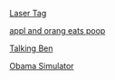 [Laser Tag](https://sussygamedeveloper.github.io/Scratch-Pr0jects/Griffpatch's%203D%20Laser%20Tag%20v0.html)



[appl and orang eats poop](https://sussygamedeveloper.github.io/Scratch-Pr0jects/appl%20and%20orang%20eats%20poop.html)



[Talking Ben](https://sussygamedeveloper.github.io/Scratch-Pr0jects/Talking%20Ben.html)



[Obama Simulator](https://sussygamedeveloper.github.io/Scratch-Pr0jects/obama%20simulator.html)
